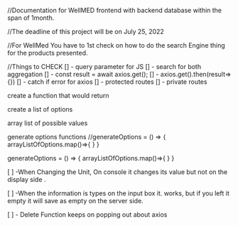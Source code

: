 //Documentation for WellMED frontend with backend database within the span of
1month.

//The deadline of this project will be on July 25, 2022

//For WellMed You have to 1st check on how to do the search Engine thing for the
products presented.

//Things to CHECK [] - query parameter for JS [] - search for both aggregation
[] - const result = await axios.get(); [] - axios.get().then(result=>{}) [] -
catch if error for axios [] - protected routes [] - private routes

create a function that would return

create a list of options

array list of possible values

generate options functions //generateOptions = () => {
arrayListOfOptions.map()=>{<options> </options>} }

generateOptions = () => { arrayListOfOptions.map()=>{<options> </options>} }

<!-- //BUGS FOUND.  -->

[ ] -When Changing the Unit, On console it changes its value but not on the
display side .

[ ] -When the information is types on the input box it. works, but if you left
it empty it will save as empty on the server side.

[ ] - Delete Function keeps on popping out about axios
